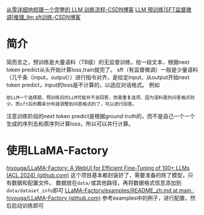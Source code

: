 [从零详细地梳理一个完整的 LLM 训练流程-CSDN博客](https://blog.csdn.net/qq_27590277/article/details/131447830)
[LLM 预训练|SFT监督微调|推理_llm sft训练-CSDN博客](https://blog.csdn.net/Maxcu/article/details/137214383)
# 简介
简而言之，预训练是大量语料（TB级）的无监督训练，给一段文本，根据next token predict从头开始计算loss,train就完了。
sft（有监督微调）一般是少量语料（几千条（input，output））进行指令对齐，是给定input，从output开始next token predict，input的loss是不计算的，以适应对话格式。
例如
```
给LLM一个选择题，预训练后的LLM可能并不会回答，而是重复选项，因为语料里的问答格式较少。而sft后的概率分布就调整到问答格式的了，可以进行回答。
```
注意训练阶段的next token predict是根据ground truth的，而不是自己一个一个生成的序列去和原序列计算loss，所以可以并行计算。
# 使用LLaMA-Factory
[hiyouga/LLaMA-Factory: A WebUI for Efficient Fine-Tuning of 100+ LLMs (ACL 2024) (github.com)](https://github.com/hiyouga/LLaMA-Factory)
这个项目基本都封装好了，需要准备的除了模型，只有数据和配置文件。
数据放在`data/`或其他路径，再将数据格式信息添加到`data/dataset_info`即可
[LLaMA-Factory/examples/README_zh.md at main · hiyouga/LLaMA-Factory (github.com)](https://github.com/hiyouga/LLaMA-Factory/blob/main/examples/README_zh.md)
参考examples中的例子，进行配置，然后启动训练即可
